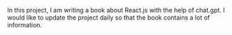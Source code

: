 In this project, I am writing a book about React.js with the help of chat.gpt. I would like to update the project daily so that the book contains a lot of information.
